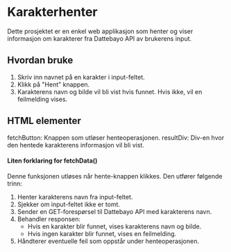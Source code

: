# Karakterhenter

Dette prosjektet er en enkel web applikasjon som henter og viser informasjon om karakterer fra Dattebayo API av brukerens input.

## Hvordan bruke
1. Skriv inn navnet på en karakter i input-feltet.
2. Klikk på "Hent" knappen.
3. Karakterens navn og bilde vil bli vist hvis funnet. Hvis ikke, vil en feilmelding vises.


## HTML elementer
fetchButton: Knappen som utløser henteoperasjonen.
resultDiv: Div-en hvor den hentede karakterens informasjon vil bli vist.


#### Liten forklaring for fetchData()
Denne funksjonen utløses når hente-knappen klikkes. Den utfører følgende trinn:
1. Henter karakterens navn fra input-feltet.
2. Sjekker om input-feltet ikke er tomt.
3. Sender en GET-forespørsel til Dattebayo API med karakterens navn.
4. Behandler responsen:
    - Hvis en karakter blir funnet, vises karakterens navn og bilde.
    - Hvis ingen karakter blir funnet, vises en feilmelding.
5. Håndterer eventuelle feil som oppstår under henteoperasjonen.

